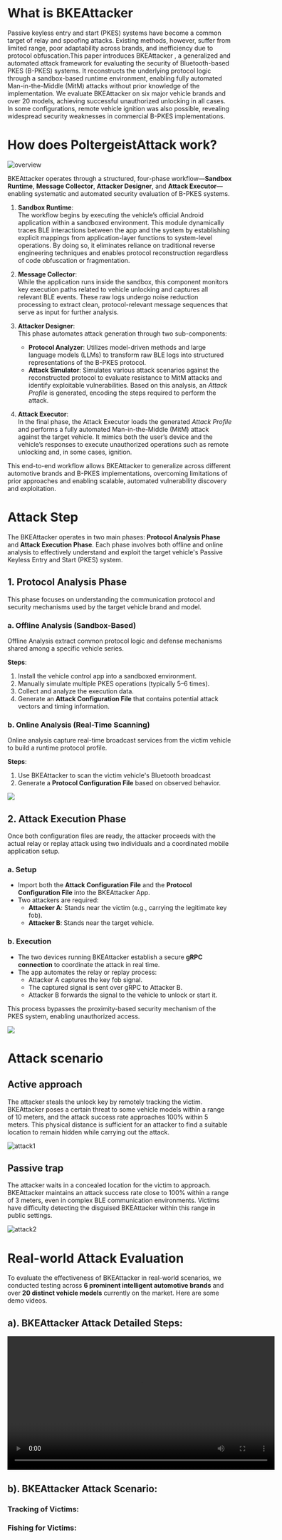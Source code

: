 # What is BKEAttacker

Passive keyless entry and start (PKES) systems have become a common target of relay and spoofing attacks. Existing methods, however, suffer from limited range, poor adaptability across brands, and inefficiency due to protocol obfuscation.This paper introduces BKEAttacker , a generalized and automated attack framework for evaluating the security of Bluetooth-based PKES (B-PKES) systems. It reconstructs the underlying protocol logic through a sandbox-based runtime environment, enabling fully automated Man-in-the-Middle (MitM) attacks without prior knowledge of the implementation.
We evaluate BKEAttacker on six major vehicle brands and over 20 models, achieving successful unauthorized unlocking in all cases. In some configurations, remote vehicle ignition was also possible, revealing widespread security weaknesses in commercial B-PKES implementations.

# How does PoltergeistAttack work?

![overview](img/overview3.png)

BKEAttacker operates through a structured, four-phase workflow—**Sandbox Runtime**, **Message Collector**, **Attacker Designer**, and **Attack Executor**—enabling systematic and automated security evaluation of B-PKES systems.

1. **Sandbox Runtime**:  
   The workflow begins by executing the vehicle’s official Android application within a sandboxed environment. This module dynamically traces BLE interactions between the app and the system by establishing explicit mappings from application-layer functions to system-level operations. By doing so, it eliminates reliance on traditional reverse engineering techniques and enables protocol reconstruction regardless of code obfuscation or fragmentation.

2. **Message Collector**:  
   While the application runs inside the sandbox, this component monitors key execution paths related to vehicle unlocking and captures all relevant BLE events. These raw logs undergo noise reduction processing to extract clean, protocol-relevant message sequences that serve as input for further analysis.

3. **Attacker Designer**:  
   This phase automates attack generation through two sub-components:
   - **Protocol Analyzer**: Utilizes model-driven methods and large language models (LLMs) to transform raw BLE logs into structured representations of the B-PKES protocol.
   - **Attack Simulator**: Simulates various attack scenarios against the reconstructed protocol to evaluate resistance to MitM attacks and identify exploitable vulnerabilities. Based on this analysis, an *Attack Profile* is generated, encoding the steps required to perform the attack.

4. **Attack Executor**:  
   In the final phase, the Attack Executor loads the generated *Attack Profile* and performs a fully automated Man-in-the-Middle (MitM) attack against the target vehicle. It mimics both the user’s device and the vehicle’s responses to execute unauthorized operations such as remote unlocking and, in some cases, ignition.

This end-to-end workflow allows BKEAttacker to generalize across different automotive brands and B-PKES implementations, overcoming limitations of prior approaches and enabling scalable, automated vulnerability discovery and exploitation.


# Attack Step

The BKEAttacker operates in two main phases: **Protocol Analysis Phase** and **Attack Execution Phase**. Each phase involves both offline and online analysis to effectively understand and exploit the target vehicle's Passive Keyless Entry and Start (PKES) system.

## 1. Protocol Analysis Phase

This phase focuses on understanding the communication protocol and security mechanisms used by the target vehicle brand and model.

### a. Offline Analysis (Sandbox-Based)

Offline Analysis extract common protocol logic and defense mechanisms shared among a specific vehicle series.

**Steps**:
  1. Install the vehicle control app into a sandboxed environment.
  2. Manually simulate multiple PKES operations (typically 5–6 times).
  3. Collect and analyze the execution data.
  4. Generate an **Attack Configuration File** that contains potential attack vectors and timing information.


### b. Online Analysis (Real-Time Scanning)

Online analysis capture real-time broadcast services from the victim vehicle to build a runtime protocol profile.

**Steps**:
  1. Use BKEAttacker to scan the victim vehicle's Bluetooth broadcast
  2. Generate a **Protocol Configuration File** based on observed behavior.


![](./img/analysis.png)

## 2. Attack Execution Phase

Once both configuration files are ready, the attacker proceeds with the actual relay or replay attack using two individuals and a coordinated mobile application setup.

### a. Setup

- Import both the **Attack Configuration File** and the **Protocol Configuration File** into the BKEAttacker App.
- Two attackers are required:
  - **Attacker A**: Stands near the victim (e.g., carrying the legitimate key fob).
  - **Attacker B**: Stands near the target vehicle.

### b. Execution

- The two devices running BKEAttacker establish a secure **gRPC connection** to coordinate the attack in real time.
- The app automates the relay or replay process:
  - Attacker A captures the key fob signal.
  - The captured signal is sent over gRPC to Attacker B.
  - Attacker B forwards the signal to the vehicle to unlock or start it.

This process bypasses the proximity-based security mechanism of the PKES system, enabling unauthorized access.


![](./img/execution.png)

# Attack scenario

## Active approach

The attacker steals the unlock key by remotely tracking the victim. BKEAttacker poses a certain threat to some vehicle models within a range of 10 meters, and the attack success rate approaches 100% within 5 meters. This physical distance is sufficient for an attacker to find a suitable location to remain hidden while carrying out the attack.


![attack1](img/attack1.png)

## Passive trap

The attacker waits in a concealed location for the victim to approach. BKEAttacker maintains an attack success rate close to 100% within a range of 3 meters, even in complex BLE communication environments. Victims have difficulty detecting the disguised BKEAttacker within this range in public settings.

![attack2](img/attack2.png)

# Real-world Attack Evaluation

To evaluate the effectiveness of BKEAttacker in real-world scenarios, we conducted testing across **6 prominent intelligent automotive brands** and over **20 distinct vehicle models** currently on the market. Here are some demo videos.

## **a).** BKEAttacker Attack Detailed Steps:

<video src="https://bkeattacker.oss-us-west-1.aliyuncs.com/demo1_en.mp4" controls width="600"></video>

## **b).** BKEAttacker Attack Scenario:

### Tracking of Victims:


### Fishing for Victims:
